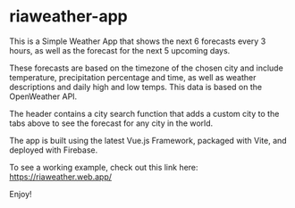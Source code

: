 # riaweather-app

This is a Simple Weather App that shows the next 6 forecasts every 3 hours, as well as the forecast for the next 5 upcoming days.

These forecasts are based on the timezone of the chosen city and include temperature, precipitation percentage and time, as well as weather descriptions and daily high and low temps. This data is based on the OpenWeather API.

The header contains a city search function that adds a custom city to the tabs above to see the forecast for any city in the world.

The app is built using the latest Vue.js Framework, packaged with Vite, and deployed with Firebase.

To see a working example, check out this link here: https://riaweather.web.app/

Enjoy!
